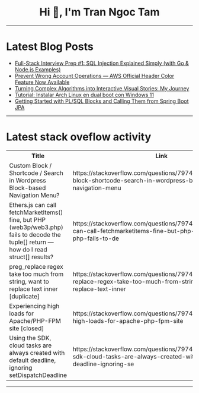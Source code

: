 <h1 align="center">Hi 👋, I'm Tran Ngoc Tam</h1>

---

# Latest Blog Posts 
<!-- BLOG-POST-LIST:START -->
- [Full-Stack Interview Prep #1: SQL Injection Explained Simply &lpar;with Go &amp; Node.js Examples&rpar;](https://dev.to/davjesse/full-stack-interview-prep-1-sql-injection-explained-simply-with-go-nodejs-examples-lg6)
- [Prevent Wrong Account Operations — AWS Official Header Color Feature Now Available](https://dev.to/aws-builders/prevent-wrong-account-operations-aws-official-header-color-feature-now-available-1lgc)
- [Turning Complex Algorithms into Interactive Visual Stories: My Journey](https://dev.to/abidit_shrestha_fefae4cee/turning-complex-algorithms-into-interactive-visual-stories-my-journey-3l0j)
- [Tutorial: Instalar Arch Linux en dual boot con Windows 11](https://dev.to/ivajofranc/tutorial-instalar-arch-linux-en-dual-boot-con-windows-11-4f19)
- [Getting Started with PL/SQL Blocks and Calling Them from Spring Boot JPA](https://dev.to/jungledev/getting-started-with-plsql-blocks-and-calling-them-from-spring-boot-jpa-3192)
<!-- BLOG-POST-LIST:END -->

---

# Latest stack oveflow activity
<table>
  <tr><th>Title</th><th>Link</th></tr>
  <!-- STACKOVERFLOW:START --><tr><td>Custom Block / Shortcode / Search in Wordpress Block-based Navigation Menu?</td><td>https://stackoverflow.com/questions/79748086/custom-block-shortcode-search-in-wordpress-block-based-navigation-menu</td></tr><tr><td>Ethers.js can call fetchMarketItems&lpar;&rpar; fine, but PHP &lpar;web3p/web3.php&rpar; fails to decode the tuple[] return — how do I read struct[] results?</td><td>https://stackoverflow.com/questions/79747584/ethers-js-can-call-fetchmarketitems-fine-but-php-web3p-web3-php-fails-to-de</td></tr><tr><td>preg_replace regex take too much from string, want to replace text inner [duplicate]</td><td>https://stackoverflow.com/questions/79747389/preg-replace-regex-take-too-much-from-string-want-to-replace-text-inner</td></tr><tr><td>Experiencing high loads for Apache/PHP-FPM site [closed]</td><td>https://stackoverflow.com/questions/79747383/experiencing-high-loads-for-apache-php-fpm-site</td></tr><tr><td>Using the SDK, cloud tasks are always created with default deadline, ignoring setDispatchDeadline</td><td>https://stackoverflow.com/questions/79746978/using-the-sdk-cloud-tasks-are-always-created-with-default-deadline-ignoring-se</td></tr><!-- STACKOVERFLOW:END -->
</table>

---


